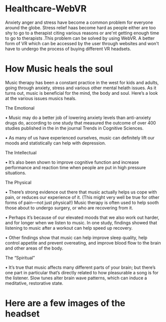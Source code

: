 # Healthcare-WebVR

Anxiety anger and stress have become a common problem for everyone around the globe. Stress relief haas become hard as people either are too shy to go to a therapist citing various reasons or are'nt getting enough time to go to therapists .This problem can be solved by using WebVR. A better form of VR which can be accessed by the user through websites and won't have to undergo the process of buying different VR headsets.


# How Music heals the soul

  Music therapy has been a constant practice in the west for kids and adults, going through anxiety, stress and various other mental helath issues. As it turns out, music is beneficial for the mind, the body and soul. Here’s a look at the various issues musics heals.

The Emotional

• Music may do a better job of lowering anxiety levels than anti-anxiety drugs do, according to one study that measured the outcome of over 400 studies published in the in the journal Trends in Cognitive Sciences.

• As many of us have experienced ourselves, music can definitely lift our moods and statistically can help with depression.

The Intellectual

• It’s also been shown to improve cognitive function and increase performance and reaction time when people are put in high pressure situations.

The Physical

• There’s strong evidence out there that music actually helps us cope with pain, or reduces our experience of it. (This might very well be true for other forms of pain—not just physical!) Music therapy is often used to help sooth those about to undergo surgery, or who are recovering from it.

• Perhaps it’s because of our elevated moods that we also work out harder, and for longer when we listen to music. In one study, findings showed that listening to music after a workout can help speed up recovery.

• Other findings show that music can help improve sleep quality, help control appetite and prevent overeating, and improve blood flow to the brain and other areas of the body.

The “Spiritual”

• It’s true that music affects many different parts of your brain; but there’s one part in particular that’s directly related to how pleasurable a song is for the listener. Slow tunes alter brain wave patterns, which can induce a meditative, restorative state.


# Here are a few images of the headset 
